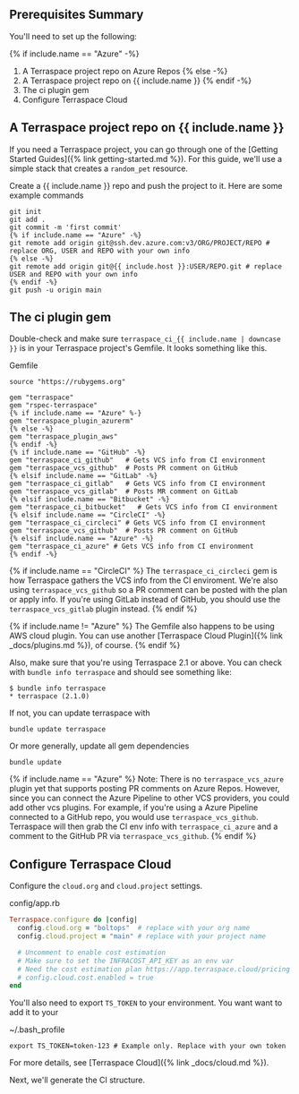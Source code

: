 ## Prerequisites Summary

You'll need to set up the following:

{% if include.name == "Azure" -%}
1. A Terraspace project repo on Azure Repos
{% else -%}
1. A Terraspace project repo on {{ include.name }}
{% endif -%}
2. The ci plugin gem
3. Configure Terraspace Cloud

## A Terraspace project repo on {{ include.name }}

If you need a Terraspace project, you can go through one of the [Getting Started Guides]({% link getting-started.md %}).  For this guide, we'll use a simple stack that creates a `random_pet` resource.

Create a {{ include.name }} repo and push the project to it. Here are some example commands

    git init
    git add .
    git commit -m 'first commit'
    {% if include.name == "Azure" -%}
    git remote add origin git@ssh.dev.azure.com:v3/ORG/PROJECT/REPO # replace ORG, USER and REPO with your own info
    {% else -%}
    git remote add origin git@{{ include.host }}:USER/REPO.git # replace USER and REPO with your own info
    {% endif -%}
    git push -u origin main

## The ci plugin gem

Double-check and make sure `terraspace_ci_{{ include.name | downcase }}` is in your Terraspace project's Gemfile. It looks something like this.

Gemfile

```
source "https://rubygems.org"

gem "terraspace"
gem "rspec-terraspace"
{% if include.name == "Azure" %-}
gem "terraspace_plugin_azurerm"
{% else -%}
gem "terraspace_plugin_aws"
{% endif -%}
{% if include.name == "GitHub" -%}
gem "terraspace_ci_github"   # Gets VCS info from CI environment
gem "terraspace_vcs_github"  # Posts PR comment on GitHub
{% elsif include.name == "GitLab" -%}
gem "terraspace_ci_gitlab"   # Gets VCS info from CI environment
gem "terraspace_vcs_gitlab"  # Posts MR comment on GitLab
{% elsif include.name == "Bitbucket" -%}
gem "terraspace_ci_bitbucket"   # Gets VCS info from CI environment
{% elsif include.name == "CircleCI" -%}
gem "terraspace_ci_circleci" # Gets VCS info from CI environment
gem "terraspace_vcs_github"  # Posts PR comment on GitHub
{% elsif include.name == "Azure" -%}
gem "terraspace_ci_azure" # Gets VCS info from CI environment
{% endif -%}
```

{% if include.name == "CircleCI" %}
The `terraspace_ci_circleci` gem is how Terraspace gathers the VCS info from the CI enviroment. We're also using `terraspace_vcs_github` so a PR comment can be posted with the plan or apply info. If you're using GitLab instead of GitHub, you should use the `terraspace_vcs_gitlab` plugin instead.
{% endif %}

{% if include.name != "Azure" %}
The Gemfile also happens to be using AWS cloud plugin. You can use another [Terraspace Cloud Plugin]({% link _docs/plugins.md %}), of course.
{% endif %}

Also, make sure that you're using Terraspace 2.1 or above. You can check with `bundle info terraspace` and should see something like:

    $ bundle info terraspace
    * terraspace (2.1.0)

If not, you can update terraspace with

    bundle update terraspace

Or more generally, update all gem dependencies

    bundle update

{% if include.name == "Azure" %}
Note: There is no `terraspace_vcs_azure` plugin yet that supports posting PR comments on Azure Repos. However, since you can connect the Azure Pipeline to other VCS providers, you could add other vcs plugins. For example, if you're using a Azure Pipeline connected to a GitHub repo, you would use  `terraspace_vcs_github`. Terraspace will then grab the CI env info with `terraspace_ci_azure` and a comment to the GitHub PR via `terraspace_vcs_github`.
{% endif %}

## Configure Terraspace Cloud

Configure the `cloud.org` and `cloud.project` settings.

config/app.rb

```ruby
Terraspace.configure do |config|
  config.cloud.org = "boltops"  # replace with your org name
  config.cloud.project = "main" # replace with your project name

  # Uncomment to enable cost estimation
  # Make sure to set the INFRACOST_API_KEY as an env var
  # Need the cost estimation plan https://app.terraspace.cloud/pricing
  # config.cloud.cost.enabled = true
end
```

You'll also need to export `TS_TOKEN` to your environment. You want want to add it to your

~/.bash_profile

    export TS_TOKEN=token-123 # Example only. Replace with your own token

For more details, see [Terraspace Cloud]({% link _docs/cloud.md %}).

Next, we'll generate the CI structure.
